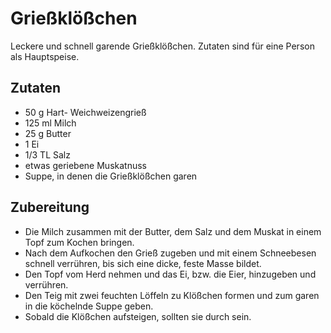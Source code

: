 Grießklößchen
=============

Leckere und schnell garende Grießklößchen. Zutaten sind für eine Person als Hauptspeise.

## Zutaten
* 50 g Hart- Weichweizengrieß
* 125 ml Milch
* 25 g Butter
* 1 Ei
* 1/3 TL Salz
* etwas geriebene Muskatnuss
* Suppe, in denen die Grießklößchen garen

## Zubereitung
* Die Milch zusammen mit der Butter, dem Salz und dem Muskat in einem Topf zum Kochen bringen.
* Nach dem Aufkochen den Grieß zugeben und mit einem Schneebesen schnell verrühren, bis sich eine dicke, feste Masse bildet.
* Den Topf vom Herd nehmen und das Ei, bzw. die Eier, hinzugeben und verrühren.
* Den Teig mit zwei feuchten Löffeln zu Klößchen formen und zum garen in die köchelnde Suppe geben.
* Sobald die Klößchen aufsteigen, sollten sie durch sein.